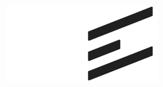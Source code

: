 <div align="center">
    <br />
    <img src="readme/ExolixLogo-Dark.svg#gh-dark-mode-only" alt="Exolix Logo" width="200" height="200">
    <img src="readme/ExolixLogo-Light.svg#gh-light-mode-only" alt="Exolix Logo" width="200" height="200">
    <br />
</div>
